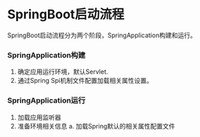 # SpringBoot启动流程
SpringBoot启动流程分为两个阶段，SpringApplication构建和运行。

### SpringApplication构建
1. 确定应用运行环境，默认Servlet.
2. 通过Spring Spi机制文件配置加载相关属性设置。

### SpringApplication运行
1. 加载应用监听器
2. 准备环境相关信息
   a. 加载Spring默认的相关属性配置文件
